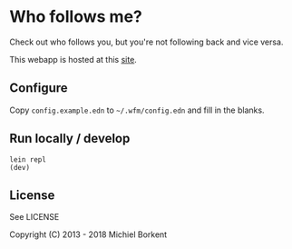 # Who follows me?
Check out who follows you, but you're not following back and vice versa.

This webapp is hosted at this [site](https://twitter.michielborkent.nl). 

## Configure
Copy `config.example.edn` to `~/.wfm/config.edn` and fill in the blanks.

## Run locally / develop

    lein repl
    (dev)

## License

See LICENSE

Copyright (C) 2013 - 2018 Michiel Borkent
